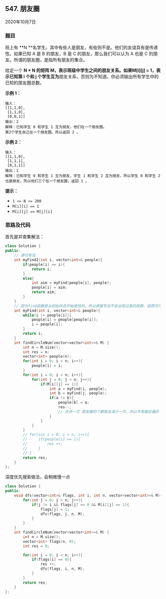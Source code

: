 ## 547. 朋友圈

2020年10月7日

### 题目
班上有 **N **名学生。其中有些人是朋友，有些则不是。他们的友谊具有是传递性。如果已知 A 是 B 的朋友，B 是 C 的朋友，那么我们可以认为 A 也是 C 的朋友。所谓的朋友圈，是指所有朋友的集合。

给定一个 **N * N **的矩阵 **M**，表示班级中学生之间的朋友关系。如果M[i][j] = 1，表示已知第 i 个和 j 个学生**互为**朋友关系，否则为不知道。你必须输出所有学生中的已知的朋友圈总数。

 

**示例 1：**

```
输入：
[[1,1,0],
 [1,1,0],
 [0,0,1]]
输出：2 
解释：已知学生 0 和学生 1 互为朋友，他们在一个朋友圈。
第2个学生自己在一个朋友圈。所以返回 2 。
```

**示例 2：**

```
输入：
[[1,1,0],
 [1,1,1],
 [0,1,1]]
输出：1
解释：已知学生 0 和学生 1 互为朋友，学生 1 和学生 2 互为朋友，所以学生 0 和学生 2 也是朋友，所以他们三个在一个朋友圈，返回 1 。
```


**提示：**


- ``1 <= N <= 200``
- ``M[i][i] == 1``
- ``M[i][j] == M[j][i]``

### 思路及代码

首先是并查集解法：

```cpp
class Solution {
public:
    // 递归写法
    int myFind2(int i, vector<int>& people){
        if(people[i] == i){
            return i;
        }
        else{
            int aim = myFind(people[i], people);
            people[i] = aim;
            return aim;
        }
    }
    // 因为find函数是从初始状态开始查找的，所以递推写法不会出现过高的层数，因而可行
    int myFind(int i, vector<int>& people){
        while(i != people[i]){
            people[i] = people[people[i]];
            i = people[i];
        }
        return i;
    }
    int findCircleNum(vector<vector<int>>& M) {
        int n = M.size();
        int res = n;
        vector<int> people(n);
        for(int i = 0; i < n; i++){
            people[i] = i;
        }
        for(int i = 0; i < n; i++){
            for(int j = 0; j < n; j++){
                if(M[i][j] == 1){
                    int a = myFind(i, people);
                    int b = myFind(j, people);
                    if(a != b){
                        people[b] = a;
                        res--;      
                        // 合并一次 朋友圈的个数就会减少一次，所以不用最后遍历
                    }
                }
            }
        }
        // for(int i = 0; i < n; i++){
        //     if(people[i] == i){
        //         res ++;
        //     }
        // }
        return res;
    }
};
```

深度优先搜索做法，会稍微慢一点

```cpp
class Solution {
public:
    void dfs(vector<int>& flags, int i, int n, vector<vector<int>>& M){
        for(int j = 0; j < n; j++){
            if(j != i && flags[j] == 0 && M[i][j] == 1){
                flags[j] = 1;
                dfs(flags, j, n, M);
            }
        }
    }
    int findCircleNum(vector<vector<int>>& M) {
        int n = M.size();
        vector<int> flags(n, 0);
        int res = 0;

        for(int i = 0; i < n; i++){
            if(flags[i] == 0){
                res ++;
                dfs(flags, i, n, M);
            }
        }
        return res;
    }
};
```